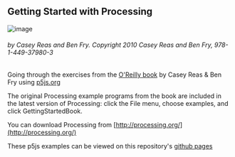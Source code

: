 ## Getting Started with Processing

![image](http://akamaicovers.oreilly.com/images/0636920000570/cat.gif)
###### by Casey Reas and Ben Fry. Copyright 2010 Casey Reas and Ben Fry, 978-1-449-37980-3


Going through the exercises from the [O'Reilly book](http://shop.oreilly.com/product/0636920000570.do) by Casey Reas &amp; Ben Fry using [p5js.org](http://p5js.org)

The original Processing example programs from the book are included in the latest version of Processing: click the File menu, choose examples, and click GettingStartedBook.  

You can download Processing from [http://processing.org/](http://processing.org/)

These p5js examples can be viewed on this repository's [github pages](http://josephfiola.github.io/GettingStartedWithProcessing/)
